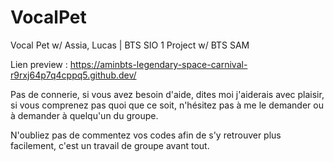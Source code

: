 # VocalPet
Vocal Pet w/ Assia, Lucas | BTS SIO 1 Project w/ BTS SAM


Lien preview : https://aminbts-legendary-space-carnival-r9rxj64p7q4cppq5.github.dev/

Pas de connerie, si vous avez besoin d'aide, dites moi j'aiderais avec plaisir, si vous comprenez pas quoi que ce soit, n'hésitez pas à me le demander ou à demander à quelqu'un du groupe.

N'oubliez pas de commentez vos codes afin de s'y retrouver plus facilement, c'est un travail de groupe avant tout.
